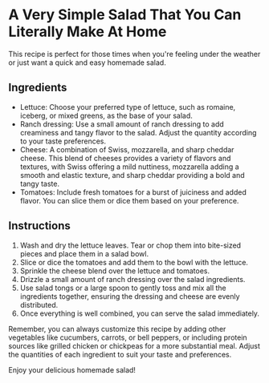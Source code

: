 # A Very Simple Salad That You Can Literally Make At Home

This recipe is perfect for those times when you're feeling under the weather or just want a quick and easy homemade salad.

## Ingredients

- Lettuce: Choose your preferred type of lettuce, such as romaine, iceberg, or mixed greens, as the base of your salad.
- Ranch dressing: Use a small amount of ranch dressing to add creaminess and tangy flavor to the salad. Adjust the quantity according to your taste preferences.
- Cheese: A combination of Swiss, mozzarella, and sharp cheddar cheese. This blend of cheeses provides a variety of flavors and textures, with Swiss offering a mild nuttiness, mozzarella adding a smooth and elastic texture, and sharp cheddar providing a bold and tangy taste.
- Tomatoes: Include fresh tomatoes for a burst of juiciness and added flavor. You can slice them or dice them based on your preference.

## Instructions

1. Wash and dry the lettuce leaves. Tear or chop them into bite-sized pieces and place them in a salad bowl.
2. Slice or dice the tomatoes and add them to the bowl with the lettuce.
3. Sprinkle the cheese blend over the lettuce and tomatoes.
4. Drizzle a small amount of ranch dressing over the salad ingredients.
5. Use salad tongs or a large spoon to gently toss and mix all the ingredients together, ensuring the dressing and cheese are evenly distributed.
6. Once everything is well combined, you can serve the salad immediately.

Remember, you can always customize this recipe by adding other vegetables like cucumbers, carrots, or bell peppers, or including protein sources like grilled chicken or chickpeas for a more substantial meal. Adjust the quantities of each ingredient to suit your taste and preferences.

Enjoy your delicious homemade salad!
